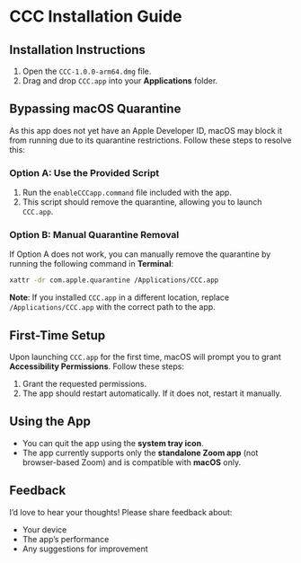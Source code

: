 # CCC Installation Guide

## Installation Instructions

1. Open the `CCC-1.0.0-arm64.dmg` file.
2. Drag and drop `CCC.app` into your **Applications** folder.

## Bypassing macOS Quarantine

As this app does not yet have an Apple Developer ID, macOS may block it from running due to its quarantine restrictions. Follow these steps to resolve this:

### Option A: Use the Provided Script
1. Run the `enableCCCapp.command` file included with the app.
2. This script should remove the quarantine, allowing you to launch `CCC.app`.

### Option B: Manual Quarantine Removal
If Option A does not work, you can manually remove the quarantine by running the following command in **Terminal**:

```bash
xattr -dr com.apple.quarantine /Applications/CCC.app
```

**Note**: If you installed `CCC.app` in a different location, replace `/Applications/CCC.app` with the correct path to the app.

## First-Time Setup
Upon launching `CCC.app` for the first time, macOS will prompt you to grant **Accessibility Permissions**. Follow these steps:
1. Grant the requested permissions.
2. The app should restart automatically. If it does not, restart it manually.

## Using the App
- You can quit the app using the **system tray icon**.
- The app currently supports only the **standalone Zoom app** (not browser-based Zoom) and is compatible with **macOS** only.

## Feedback
I’d love to hear your thoughts! Please share feedback about:
- Your device
- The app’s performance
- Any suggestions for improvement
